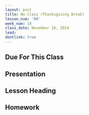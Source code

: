 ```yaml
---
layout: post
title: No Class (Thanksgiving Break)
lesson_num: '00'
week_num: 14
class_date: November 28, 2014
lead: 
dontlink: true
---
```


## Due For This Class

## Presentation

## Lesson Heading
  
## Homework
